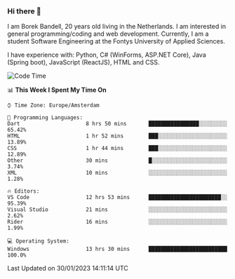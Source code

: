 ### Hi there 👋

I am Borek Bandell, 20 years old living in the Netherlands. I am interested in general programming/coding and web development. Currently, I am a student Software Engineering at the Fontys University of Applied Sciences.

I have experience with: Python, C# (WinForms, ASP.NET Core), Java (Spring boot), JavaScript (ReactJS), HTML and CSS.

<!--START_SECTION:waka-->
![Code Time](http://img.shields.io/badge/Code%20Time-363%20hrs%202%20mins-blue)

📊 **This Week I Spent My Time On** 

```text
⌚︎ Time Zone: Europe/Amsterdam

💬 Programming Languages: 
Dart                     8 hrs 50 mins       ████████████████░░░░░░░░░   65.42% 
HTML                     1 hr 52 mins        ███░░░░░░░░░░░░░░░░░░░░░░   13.89% 
CSS                      1 hr 44 mins        ███░░░░░░░░░░░░░░░░░░░░░░   12.89% 
Other                    30 mins             █░░░░░░░░░░░░░░░░░░░░░░░░   3.74% 
XML                      10 mins             ░░░░░░░░░░░░░░░░░░░░░░░░░   1.28%

🔥 Editors: 
VS Code                  12 hrs 53 mins      ███████████████████████░░   95.39% 
Visual Studio            21 mins             ░░░░░░░░░░░░░░░░░░░░░░░░░   2.62% 
Rider                    16 mins             ░░░░░░░░░░░░░░░░░░░░░░░░░   1.99%

💻 Operating System: 
Windows                  13 hrs 30 mins      █████████████████████████   100.0%

```


 Last Updated on 30/01/2023 14:11:14 UTC
<!--END_SECTION:waka-->

<!--**tcBorek2002/tcBorek2002** is a ✨ _special_ ✨ repository because its `README.md` (this file) appears on your GitHub profile.

Here are some ideas to get you started:

- 🔭 I’m currently working on ...
- 🌱 I’m currently learning ...
- 👯 I’m looking to collaborate on ...
- 🤔 I’m looking for help with ...
- 💬 Ask me about ...
- 📫 How to reach me: ...
- 😄 Pronouns: ...
- ⚡ Fun fact: ...
-->
